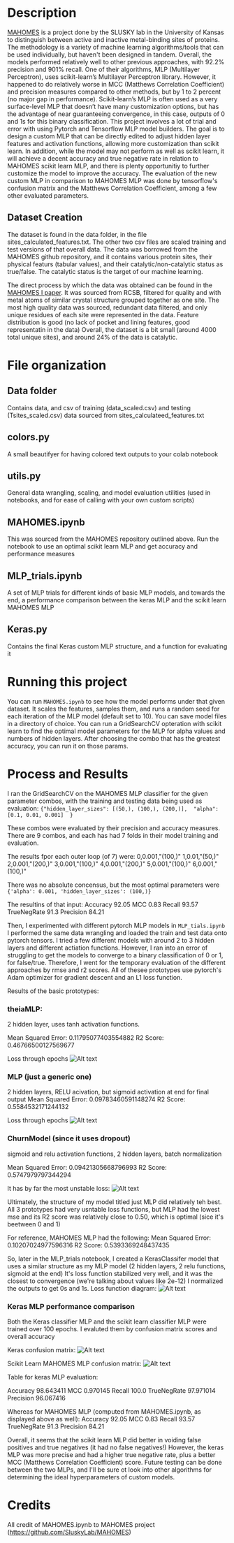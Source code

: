 # Description

[MAHOMES](https://github.com/SluskyLab/MAHOMES) is a project done by the SLUSKY lab in the University of Kansas to distinguish between active and inactive metal-binding sites of proteins. The methodology is a variety of machine learning algorithms/tools that can be used individually, but haven't been designed in tandem. Overall, the models performed relatively well to other previous approaches, with 92.2% precision and 901% recall. One of their algorithms, MLP (Multilayer Perceptron), uses scikit-learn’s Multilayer Perceptron library. However, it happened to do relatively worse in MCC (Matthews Correlation Coefficient) and precision measures compared to other methods, but by 1 to 2 percent (no major gap in performance). Scikit-learn’s MLP is often used as a very surface-level MLP that doesn’t have many customization options, but has the advantage of near guaranteeing convergence, in this case, outputs of 0 and 1s for this binary classification. 
This project involves a lot of trial and error with using Pytorch and Tensorflow MLP model builders. The goal is to design a custom MLP that can be directly edited to adjust hidden layer features and activation functions, allowing more customization than scikit learn. In addition, while the model may not perform as well as scikit learn, it will achieve a decent accuracy and true negative rate in relation to MAHOMES scikit learn MLP, and there is plenty opportunitiy to further customize the model to improve the accuracy. The evaluation of the new custom MLP in comparison to MAHOMES MLP was done by tensorflow's confusion matrix and the Matthews Correlation Coefficient, among a few other evaluated parameters.


## Dataset Creation

The dataset is found in the data folder, in the file sites_calculated_features.txt. The other two csv files are scaled training and test versions of that overall data.
The data was borrowed from the MAHOMES github repository, and it contains various protein sites, their physical featurs (tabular values), and their catalytic/non-catalytic status as true/false. The catalytic status is the target of our machine learning.

The direct process by which the data was obtained can be found in the [MAHOMES I paper](https://www.nature.com/articles/s41467-021-24070-3). It was sourced from RCSB, filtered for quality and with metal atoms of similar crystal structure grouped together as one site. The most high quality data was sourced, redundant data filtered, and only unique residues of each site were represented in the data. Feature distribution is good (no lack of pocket and lining features, good representatin in the data) Overall, the dataset is a bit small (around 4000 total unique sites), and around 24% of the data is catalytic. 

# File organization

## Data folder

Contains data, and csv of training (data_scaled.csv) and testing (Tsites_scaled.csv) data sourced from sites_calculateed_features.txt

## colors.py

A small beautifyer for having colored text outputs to your colab notebook

## utils.py

General data wrangling, scaling, and model evaluation utilities (used in notebooks, and for ease of calling with your own custom scripts)

## MAHOMES.ipynb

This was sourced from the MAHOMES repository outlined above. Run the notebook to use an optimal scikit learn MLP and get accuracy and performance measures

##  MLP_trials.ipynb

A set of MLP trials for different kinds of basic MLP models, and towards the end, a performance comparison between the keras MLP and the scikit learn MAHOMES MLP

## Keras.py

Contains the final Keras custom MLP structure, and a function for evaluating it

# Running this project

You can run `MAHOMES.ipynb` to see how the model performs under that given dataset.
It scales the features, samples them, and runs a random seed for each iteration of the MLP model (default set to 10). You can save model files in a directory of choice. 
You can run a GridSearchCV opteration with scikit learn to find the optimal model parameters for the MLP for alpha values and numbers of hidden layers. After choosing the combo that has the greatest accuracy, you can run it on those params.



# Process and Results 

I ran the GridSearchCV on the MAHOMES MLP classifier for the given parameter combos, with the training and testing data being used as evaluation:
`{"hidden_layer_sizes": [(50,), (100,), (200,)], 
"alpha": [0.1, 0.01, 0.001]  }`

These combos were evaluated by their precision and accuracy measures. There are 9 combos, and each has had 7 folds in their model training and evaluation.

The results fpor each outer loop (of 7) were: 
0,0.001,"(100,)"
1,0.01,"(50,)"
2,0.001,"(200,)"
3,0.001,"(100,)"
4,0.001,"(200,)"
5,0.001,"(100,)"
6,0.001,"(100,)" 


There was no absolute concensus, but the most optimal parameters were `{'alpha': 0.001, 'hidden_layer_sizes': (100,)}`

The resultins of that input:
Accuracy        92.05
MCC             0.83
Recall	        93.57
TrueNegRate	    91.3
Precision       84.21

Then, I experimented with different pytorch MLP models in `MLP_tials.ipynb` I performed the same data wrangling and loaded the train and test data onto pytorch tensors. I tried a few different models with around 2 to 3 hidden layers and different actiation functions. However, I ran into an error of struggling to get the models to converge to a binary classification of 0 or 1, for false/true. Therefore, I went for the temporary evaluation of the different approaches by rmse and r2 scores.
All of thesee prototypes use pytorch's Adam optimizer for gradient descent and an L1 loss function.

Results of the basic prototypes:

### theiaMLP: 

2 hidden layer, uses tanh activation functions.

Mean Squared Error: 0.11795077403554882
R2 Score: 0.46766500127569677

Loss through epochs
![Alt text](image.png)

### MLP (just a generic one)

2 hidden layers, RELU acivation, but sigmoid activation at end for final output
Mean Squared Error: 0.09783460591148274
 R2 Score: 0.5584532171244132

Loss through epochs
![Alt text](image-1.png)

### ChurnModel (since it uses dropout)

sigmoid and relu activation functions, 2 hidden layers, batch normalization

Mean Squared Error: 0.09421305668796993
R2 Score: 0.5747979797344294 

It has by far the most unstable loss:
![Alt text](image-2.png)

Ultimately, the structure of my model titled just MLP did relatively teh best. All 3 prototypes had very usntable loss functions, but MLP had the lowest mse and its R2 score was relatively close to 0.50, which is optimal (sice it's beetween 0 and 1)

For reference, MAHOMES MLP had the following:
Mean Squared Error: 0.10207024977596316
R2 Score: 0.5393369248437435

So, later in the MLP_trials notebook, I created a KerasClassifer model that uses a similar structure as my MLP model (2 hidden layers, 2 relu functions, sigmoid at the end)
It's loss function stabilized very well, and it was the closest to convergence (we're talking about values like 2e-12) I normalized the outputs to get 0s and 1s.
Loss function diagram: ![Alt text](image-3.png)

### Keras MLP performance comparison

Both the Keras classifier MLP and the scikit learn classifier MLP were trained over 100 epochs. 
I evaluted them by confusion matrix scores and overall accuracy

Keras confusion matrix:
![Alt text](image-4.png)

Scikit Learn MAHOMES MLP confusion matrix:
![Alt text](image-5.png)


Table for keras MLP evaluation:

Accuracy        98.643411
MCC             0.970145
Recall	        100.0
TrueNegRate	    97.971014
Precision      96.067416

Whereas for MAHOMES MLP (computed from MAHOMES.ipynb, as displayed above as well):
Accuracy        92.05
MCC             0.83
Recall	        93.57
TrueNegRate	    91.3
Precision       84.21

Overall, it seems that the scikit learn MLP did better in voiding false positives and true negatives (it had no false negatives!) However, the keras MLP was more precise and had a higher true negative rate, plus a better MCC (Matthews Correlation Coefficient) score.
Future testing can be done between the two MLPs, and I'll be sure ot look into other algorithms for determining the ideal hyperparameters of custom models.

# Credits

All credit of MAHOMES.ipynb to MAHOMES project (https://github.com/SluskyLab/MAHOMES) 
